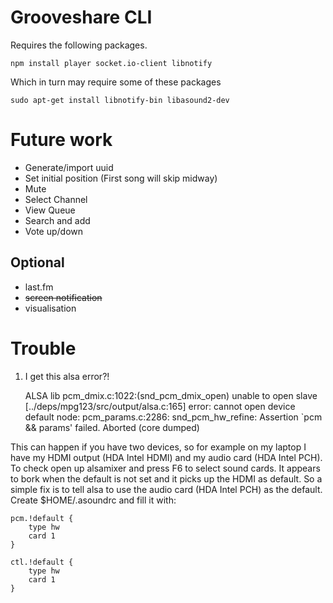 # Grooveshare CLI 

Requires the following packages.

	npm install player socket.io-client libnotify

Which in turn may require some of these packages

	sudo apt-get install libnotify-bin libasound2-dev 

# Future work

- Generate/import uuid
- Set initial position (First song will skip midway)
- Mute
- Select Channel
- View Queue
- Search and add
- Vote up/down


## Optional
- last.fm
- ~~screen notification~~
- visualisation

# Trouble

1. I get this alsa error?!

	ALSA lib pcm_dmix.c:1022:(snd_pcm_dmix_open) unable to open slave
	[../deps/mpg123/src/output/alsa.c:165] error: cannot open device default
	node: pcm_params.c:2286: snd_pcm_hw_refine: Assertion `pcm && params' failed.
	Aborted (core dumped)

This can happen if you have two devices, so for example on my laptop I have my HDMI output (HDA Intel HDMI) and my audio card (HDA Intel PCH). To check open up alsamixer and press F6 to select sound cards. It appears to bork when the default is not set and it picks up the HDMI as default. So a simple fix is to tell alsa to use the audio card (HDA Intel PCH) as the default. Create $HOME/.asoundrc and fill it with:

	pcm.!default {
		type hw
		card 1
	}

	ctl.!default {
		type hw           
		card 1
	}


